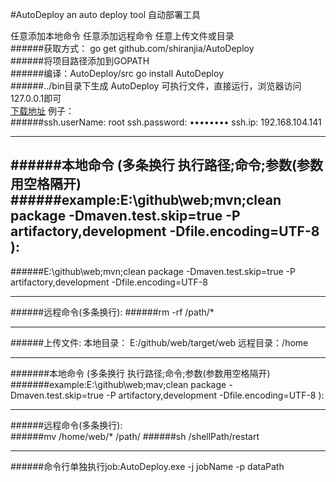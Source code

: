 #AutoDeploy
an auto deploy tool  自动部署工具

任意添加本地命令
任意添加远程命令
任意上传文件或目录</br>
######获取方式： go get github.com/shiranjia/AutoDeploy</br>
######将项目路径添加到GOPATH</br>
######编译：AutoDeploy/src go install AutoDeploy</br>
######../bin目录下生成 AutoDeploy 可执行文件，直接运行，浏览器访问127.0.0.1即可</br>
[下载地址](http://blog.csdn.net/guodongxiaren)
例子： </br>
######ssh.userName: root ssh.password: ••••••••  ssh.ip:  192.168.104.141

--------------------------------------------------------------------------------------------------------------------------------------

######本地命令 (多条换行 执行路径;命令;参数(参数用空格隔开)
######example:E:\github\web;mvn;clean package -Dmaven.test.skip=true -P artifactory,development -Dfile.encoding=UTF-8 ): </br>
--------------------------------------------------------------------------------------------------------------------------------------
######E:\github\web;mvn;clean package -Dmaven.test.skip=true -P artifactory,development -Dfile.encoding=UTF-8 

--------------------------------------------------------------------------------------------------------------------------------------
######远程命令(多条换行):
######rm -rf /path/*

--------------------------------------------------------------------------------------------------------------------------------------

######上传文件: 本地目录： E:/github/web/target/web 远程目录：/home

--------------------------------------------------------------------------------------------------------------------------------------

#######本地命令 (多条换行 执行路径;命令;参数(参数用空格隔开)
#######example:E:\github\web;mav;clean package -Dmaven.test.skip=true -P artifactory,development -Dfile.encoding=UTF-8 ): 

--------------------------------------------------------------------------------------------------------------------------------------

######远程命令(多条换行):  
######mv /home/web/* /path/
######sh /shellPath/restart

--------------------------------------------------------------------------------------------------------------------------------------

######命令行单独执行job:AutoDeploy.exe -j jobName -p dataPath
